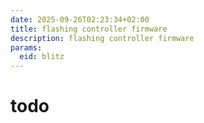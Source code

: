 ```yaml
---
date: 2025-09-26T02:23:34+02:00
title: flashing controller firmware
description: flashing controller firmware
params:
  eid: blitz
---
```

# todo
